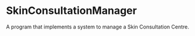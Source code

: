 # SkinConsultationManager
A  program that implements a system to manage a Skin Consultation Centre.

